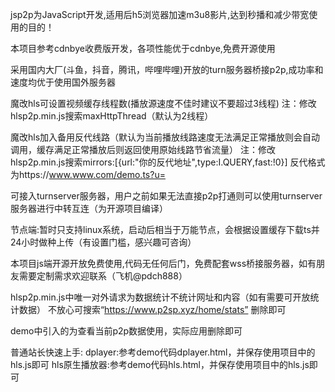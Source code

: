 jsp2p为JavaScript开发,适用后h5浏览器加速m3u8影片,达到秒播和减少带宽使用的目的！

本项目参考cdnbye收费版开发，各项性能优于cdnbye,免费开源使用

采用国内大厂(斗鱼，抖音，腾讯，哔哩哔哩)开放的turn服务器桥接p2p,成功率和速度均优于使用国外服务器

魔改hls可设置视频缓存线程数(播放源速度不佳时建议不要超过3线程)
  注：修改hlsp2p.min.js搜索maxHttpThread（默认为2线程）
  
魔改hls加入备用反代线路（默认为当前播放线路速度无法满足正常播放则会自动调用，缓存满足正常播放后则返回使用原始线路节省流量）
  注：修改hlsp2p.min.js搜索mirrors:[{url:"你的反代地址",type:I.QUERY,fast:!0}]   反代格式为https://www.www.com/demo.ts?u=
  
可接入turnserver服务器，用户之前如果无法直接p2p打通则可以使用turnserver服务器进行中转互连（为开源项目编译）

节点端:暂时只支持linux系统，启动后相当于万能节点，会根据设置缓存下载ts并24小时做种上传（有设置门槛，感兴趣可咨询）

本项目js端开源开放免费使用,代码无任何后门，免费配套wss桥接服务器，如有朋友需要定制需求欢迎联系（飞机@pdch888）

hlsp2p.min.js中唯一对外请求为数据统计不统计网址和内容（如有需要可开放统计数据）
不放心可搜索“https://www.p2sp.xyz/home/stats” 删除即可

demo中引入的<script src="./p2pstat.min.js"></script>为查看当前p2p数据使用，实际应用删除即可


普通站长快速上手:
    dplayer:参考demo代码dplayer.html，并保存使用项目中的hls.js即可
    hls原生播放器:参考demo代码hls.html，并保存使用项目中的hls.js即可
